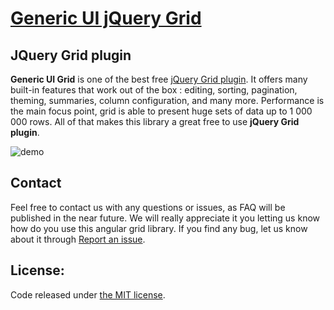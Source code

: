 # <a href='http://generic-ui.com' >Generic UI jQuery Grid</a>
## JQuery Grid plugin

**Generic UI Grid** is one of the best free <a href="http://generic-ui.com">jQuery Grid plugin</a>.
 It offers many built-in features that work out of the box
: editing, sorting, pagination, theming, summaries, column configuration, and many more. Performance is the main focus point, grid is able to present huge sets of data up to 1 000 000 rows.
All of that makes this library a great free to use **jQuery Grid plugin**.

![demo](https://generic-ui.com/assets/example/grid.png)

## Contact

Feel free to contact us with any questions or issues, as FAQ will be published in the near future. 
We will really appreciate it you letting us know how do you use
 this angular grid library. If you find any bug, let us know about it through <a href="https://github.com/generic-ui/generic-ui/issues">Report an issue</a>.

## License:
Code released under <a href='https://github.com/generic-ui/generic-ui/blob/master/ngx-grid/LICENSE' >the MIT license</a>.
